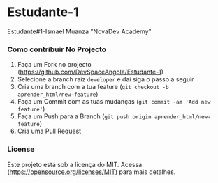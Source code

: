 # Estudante-1
Estudante#1-Ismael Muanza "NovaDev Academy"


### Como contribuir No Projecto 	

1. Faça um Fork no projecto (https://github.com/DevSpaceAngola/Estudante-1)	
2. Selecione a branch raiz `developer` e dai siga o passo a seguir
3. Cria uma branch com a tua feature (`git checkout -b aprender_html/new-feature`)	
4. Faça um Commit com as tuas mudanças (`git commit -am 'Add new feature'`)	
5. Faça um Push para a Branch (`git push origin aprender_html/new-feature`)	
6. Cria uma Pull Request

### License

Este projeto está sob a licença do MIT. Acessa: (https://opensource.org/licenses/MIT) para mais detalhes.

